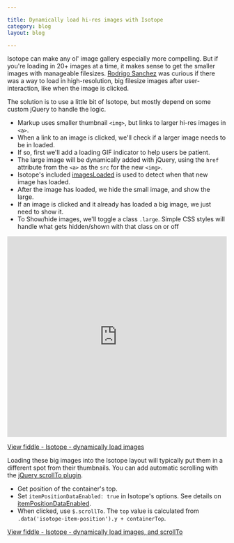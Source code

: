 ```yaml
---

title: Dynamically load hi-res images with Isotope
category: blog
layout: blog

---
```


Isotope can make any ol' image gallery especially more compelling. But if you're loading in 20+ images at a time, it makes sense to get the smaller images with manageable filesizes. [Rodrigo Sanchez](http://www.flightstudio1.com/) was curious if there was a way to load in high-resolution, big filesize images after user-interaction, like when the image is clicked.

The solution is to use a little bit of Isotope, but mostly depend on some custom jQuery to handle the logic.

+ Markup uses smaller thumbnail `<img>`, but links to larger hi-res images in `<a>`.
+ When a link to an image is clicked, we'll check if a larger image needs to be in loaded.
+ If so, first we'll add a loading GIF indicator to help users be patient.
+ The large image will be dynamically added with jQuery, using the `href` attribute from the `<a>` as the `src` for the new `<img>`.
+ Isotope's included [imagesLoaded](http://isotope.metafizzy.co/docs/help.html#imagesloaded_plugin) is used to detect when that new image has loaded.
+ After the image has loaded, we hide the small image, and show the large.
+ If an image is clicked and it already has loaded a big image, we just need to show it.
+ To Show/hide images, we'll toggle a class `.large`. Simple CSS styles will handle what gets hidden/shown with that class on or off

<iframe style="width: 100%; height: 460px" src="https://jsfiddle.net/desandro/zhbLL/3/embedded/result,js,css,html" allowfullscreen="allowfullscreen" frameborder="0"> </iframe>

[View fiddle - Isotope - dynamically load images](http://jsfiddle.net/desandro/zhbLL/3/embedded/result,js,css,html,resources/)

Loading these big images into the Isotope layout will typically put them in a different spot from their thumbnails. You can add automatic scrolling with the [jQuery scrollTo plugin](http://demos.flesler.com/jquery/scrollTo/).

+ Get position of the container's top.
+ Set `itemPositionDataEnabled: true` in Isotope's options. See details on [itemPositionDataEnabled](http://isotope.metafizzy.co/docs/options.html#itempositiondataenabled).
+ When clicked, use `$.scrollTo`. The `top` value is calculated from `.data('isotope-item-position').y + containerTop`.

[View fiddle - Isotope - dynamically load images, and scrollTo](http://jsfiddle.net/desandro/zhbLL/2/embedded/result,js,css,html,resources/)
